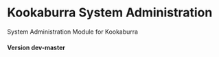 # Kookaburra System Administration

System Administration Module for Kookaburra

#### Version dev-master